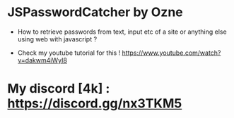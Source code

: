 # JSPasswordCatcher by Ozne

- How to retrieve passwords from text, input etc of a site or anything else using web with javascript ? 


- Check my youtube tutorial for this ! https://www.youtube.com/watch?v=dakwm4iWyI8

# My discord [4k] : https://discord.gg/nx3TKM5
